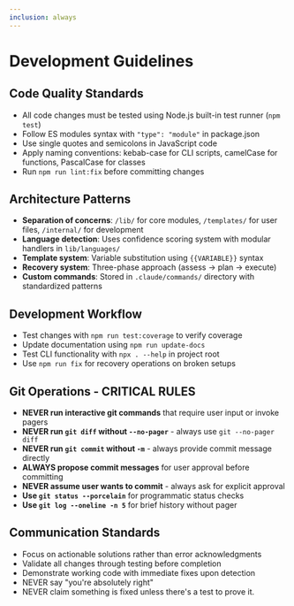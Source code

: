 ```yaml
---
inclusion: always
---
```


# Development Guidelines

## Code Quality Standards
- All code changes must be tested using Node.js built-in test runner (`npm test`)
- Follow ES modules syntax with `"type": "module"` in package.json
- Use single quotes and semicolons in JavaScript code
- Apply naming conventions: kebab-case for CLI scripts, camelCase for functions, PascalCase for classes
- Run `npm run lint:fix` before committing changes

## Architecture Patterns
- **Separation of concerns**: `/lib/` for core modules, `/templates/` for user files, `/internal/` for development
- **Language detection**: Uses confidence scoring system with modular handlers in `lib/languages/`
- **Template system**: Variable substitution using `{{VARIABLE}}` syntax
- **Recovery system**: Three-phase approach (assess → plan → execute)
- **Custom commands**: Stored in `.claude/commands/` directory with standardized patterns

## Development Workflow
- Test changes with `npm run test:coverage` to verify coverage
- Update documentation using `npm run update-docs`
- Test CLI functionality with `npx . --help` in project root
- Use `npm run fix` for recovery operations on broken setups

## Git Operations - CRITICAL RULES
- **NEVER run interactive git commands** that require user input or invoke pagers
- **NEVER run `git diff` without `--no-pager`** - always use `git --no-pager diff`
- **NEVER run `git commit` without `-m`** - always provide commit message directly
- **ALWAYS propose commit messages** for user approval before committing
- **NEVER assume user wants to commit** - always ask for explicit approval
- **Use `git status --porcelain`** for programmatic status checks
- **Use `git log --oneline -n 5`** for brief history without pager

## Communication Standards
- Focus on actionable solutions rather than error acknowledgments
- Validate all changes through testing before completion
- Demonstrate working code with immediate fixes upon detection
- NEVER say "you're absolutely right"
- NEVER claim something is fixed unless there's a test to prove it.